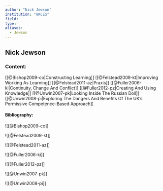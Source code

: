 ```yaml
---
author: "Nick Jewson"
institution: "UKCES"
field:
type:
aliases:
  - Jewson
---
```


## Nick Jewson

### Content:
[[@Bishop2009-co|Constructing Learning]]
[[@Felstead2009-kt|Improving Working As Learning]]
[[@Felstead2011-az|Praxis]]
[[@Fuller2006-ki|Continuity, Change And Conflict]]
[[@Fuller2012-pz|Creating And Using Knowledge]]
[[@Unwin2007-pk|Looking Inside The Russian Doll]]
[[@Unwin2008-pi|Exploring The Dangers And Benefits Of The UK’s Permissive Competence-Based Approach]]

#### Bibliography:

![[@Bishop2009-co]]

![[@Felstead2009-kt]]

![[@Felstead2011-az]]

![[@Fuller2006-ki]]

![[@Fuller2012-pz]]

![[@Unwin2007-pk]]

![[@Unwin2008-pi]]